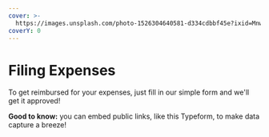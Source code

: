 ```yaml
---
cover: >-
  https://images.unsplash.com/photo-1526304640581-d334cdbbf45e?ixid=MnwxMjA3fDB8MHxwaG90by1wYWdlfHx8fGVufDB8fHx8&ixlib=rb-1.2.1&auto=format&fit=crop&w=2970&q=80
coverY: 0
---
```


# Filing Expenses

To get reimbursed for your expenses, just fill in our simple form and we'll get it approved!


**Good to know:** you can embed public links, like this Typeform, to make data capture a breeze!


